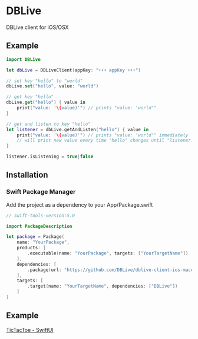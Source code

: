# DBLive
DBLive client for iOS/OSX

## Example
```swift
import DBLive

let dbLive = DBLiveClient(appKey: "+++ appKey +++")

// set key "hello" to "world"
dbLive.set("hello", value: "world")

// get key "hello"
dbLive.get("hello") { value in
	print("value: '\(value)'") // prints "value: 'world'"
}

// get and listen to key "hello"
let listener = dbLive.getAndListen("hello") { value in
	print("value: '\(value)'") // prints "value: 'world'" immediately
	// will print new value every time "hello" changes until "listener.isListening" is false
}

listener.isListening = true|false
```

## Installation

### Swift Package Manager
Add the project as a dependency to your App/Package.swift
```swift
// swift-tools-version:5.0

import PackageDescription

let package = Package(
	name: "YourPackage",
	products: [
		.executable(name: "YourPackage", targets: ["YourTargetName"])
	],
	dependencies: [
		.package(url: "https://github.com/DBLive/dblive-client-ios-macos", .upToNextMinor(from: "0.0.1-alpha.10"))
	],
	targets: [
		.target(name: "YourTargetName", dependencies: ["DBLive"])
	]
)
```

## Example
[TicTacToe - SwiftUI](https://github.com/DBLive/dblive-ios-example-tictactoe-swiftui)
